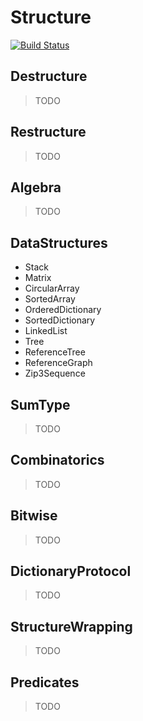 # Structure

[![Build Status](https://travis-ci.org/dn-m/Structure.svg?branch=master)](https://travis-ci.org/dn-m/Structure) 


## Destructure
>TODO

## Restructure
>TODO

## Algebra
>TODO

## DataStructures
- Stack
- Matrix
- CircularArray
- SortedArray
- OrderedDictionary
- SortedDictionary
- LinkedList
- Tree
- ReferenceTree
- ReferenceGraph
- Zip3Sequence

## SumType
>TODO

## Combinatorics
>TODO

## Bitwise
>TODO

## DictionaryProtocol
>TODO

## StructureWrapping
>TODO

## Predicates
>TODO
